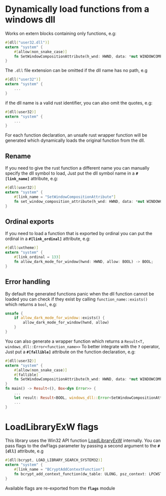 # Dynamically load functions from a windows dll

Works on extern blocks containing only functions, e.g:
```rust
#[dll("user32.dll")]
extern "system" {
    #[allow(non_snake_case)]
    fn SetWindowCompositionAttribute(h_wnd: HWND, data: *mut WINDOWCOMPOSITIONATTRIBDATA) -> BOOL;
}
```
The `.dll` file extension can be omitted if the dll name has no path, e.g
```rust
#[dll("user32")]
extern "system" {
    ...
}
```
if the dll name is a valid rust identifier, you can also omit the quotes, e.g:
```rust
#[dll(user32)]
extern "system" {
    ...
}
```

For each function declaration, an unsafe rust wrapper function will be generated
which dynamically loads the original function from the dll.

## Rename
If you need to give the rust function a different name
you can manually specify the dll symbol to load,
Just put the dll symbol name in a **`#[link_name]`** attribute, e.g:
```rust
#[dll(user32)]
extern "system" {
    #[link_name = "SetWindowCompositionAttribute"]
    fn set_window_composition_attribute(h_wnd: HWND, data: *mut WINDOWCOMPOSITIONATTRIBDATA) -> BOOL;
}
```

## Ordinal exports
If you need to load a function that is exported by ordinal
you can put the ordinal in a **`#[link_ordinal]`** attribute, e.g:
```rust
#[dll(uxtheme)]
extern "system" {
    #[link_ordinal = 133]
    fn allow_dark_mode_for_window(hwnd: HWND, allow: BOOL) -> BOOL;
}
```

## Error handling
By default the generated functions panic when the dll function cannot be loaded
you can check if they exist by calling `function_name::exists()` which returns a `bool`, e.g:
```rust
unsafe {
    if allow_dark_mode_for_window::exists() {
        allow_dark_mode_for_window(hwnd, allow)
    }
}
```

You can also generate a wrapper function which returns a `Result<T, windows_dll::Error<function_name>>`
To better integrate with the **`?`** operator, Just put a **`#[fallible]`** attribute
on the function declaration, e.g:
```rust
#[dll(user32)]
extern "system" {
    #[allow(non_snake_case)]
    #[fallible]
    fn SetWindowCompositionAttribute(h_wnd: HWND, data: *mut WINDOWCOMPOSITIONATTRIBDATA) -> BOOL;
}
fn main() -> Result<(), Box<dyn Error>> {
    ...
    let result: Result<BOOL, windows_dll::Error<SetWindowCompositionAttribute>> = SetWindowCompositionAttribute(h_wnd, data);
    ...
}
```

# LoadLibraryExW flags
This library uses the Win32 API function
[LoadLibraryExW](https://docs.microsoft.com/en-us/windows/win32/api/libloaderapi/nf-libloaderapi-loadlibraryexw)
internally. You can pass flags to the dwFlags parameter
by passing a second argument to the **`#[dll]`** attribute, e.g
```rust
#[dll(bcrypt, LOAD_LIBRARY_SEARCH_SYSTEM32)]
extern "system" {
    #[link_name = "BCryptAddContextFunction"]
    fn bcrypt_add_context_function(dw_table: ULONG, psz_context: LPCWSTR, dw_interface: ULONG, psz_function: LPCWSTR, dw_position: ULONG) -> BOOL;
}
```
Available flags are re-exported from the **`flags`** module
